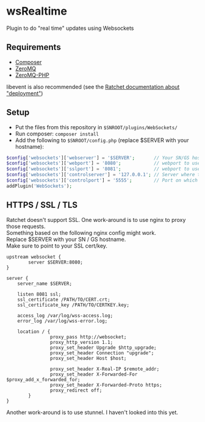 wsRealtime
==========

Plugin to do "real time" updates using Websockets

## Requirements

* [Composer](http://getcomposer.org/)
* [ZeroMQ](http://zeromq.org/)
* [ZeroMQ-PHP](http://pecl.php.net/package/zmq)

libevent is also recommended (see the [Ratchet documentation about "deployment"](http://socketo.me/docs/deploy))

## Setup

* Put the files from this repository in `$SNROOT/plugins/WebSockets/`
* Run composer: `composer install`
* Add the following to `$SNROOT/config.php` (replace $SERVER with your hostname):

```php
$config['websockets']['webserver'] = '$SERVER';       // Your SN/GS hostname
$config['websockets']['webport'] = '8080';            // webport to use over HTTP
$config['websockets']['sslport'] = '8081';            // webport to use over HTTPS
$config['websockets']['controlserver'] = '127.0.0.1'; // Server where the daemon is running
$config['websockets']['controlport'] = '5555';        // Port on which the daemon is running
addPlugin('WebSockets');
```

## HTTPS / SSL / TLS

Ratchet doesn't support SSL. One work-around is to use nginx to proxy those requests.  
Something based on the following nginx config might work.  
Replace $SERVER with your SN / GS hostname.  
Make sure to point to your SSL cert/key.  

```
upstream websocket {
        server $SERVER:8080;
}

server {
    server_name $SERVER;

    listen 8081 ssl;
    ssl_certificate /PATH/TO/CERT.crt;
    ssl_certificate_key /PATH/TO/CERTKEY.key;

    access_log /var/log/wss-access.log;
    error_log /var/log/wss-error.log;

    location / {
                proxy_pass http://websocket;
                proxy_http_version 1.1;
                proxy_set_header Upgrade $http_upgrade;
                proxy_set_header Connection "upgrade";
                proxy_set_header Host $host;

                proxy_set_header X-Real-IP $remote_addr;
                proxy_set_header X-Forwarded-For $proxy_add_x_forwarded_for;
                proxy_set_header X-Forwarded-Proto https;
                proxy_redirect off;
        }
}
```

Another work-around is to use stunnel. I haven't looked into this yet.
